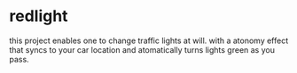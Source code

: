 # redlight

this project enables one to change traffic lights at will. 
with a atonomy effect that syncs to your car location and atomatically turns lights green as you pass.
